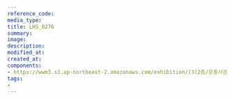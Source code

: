```yaml
---
reference_code:
media_type:
title: LHS_0276
summary:
image:
description:
modified_at:
created_at:
components:
- https://wwm3.s3.ap-northeast-2.amazonaws.com/exhibition/(3)2층/운동사관/LHS_0276.jpg
tags:
-
---
```

